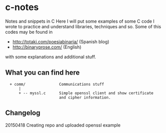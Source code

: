 # c-notes
Notes and snippets in C
Here I will put some examples of some C code I wrote to practice and understand libraries, techniques and so.
Some of this codes may be found in
  - http://totaki.com/poesiabinaria/ (Spanish blog)
  - http://binaryprose.com/          (English)
  
with some explanations and additional stuff.

## What you can find here
```
  + comm/               Communications stuff
      |
      + -- myssl.c      Simple openssl client and show certificate
                        and cipher information.
```
## Changelog

  20150418 Creating repo and uploaded openssl example
